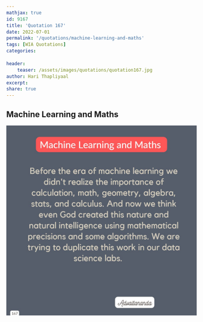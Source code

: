 ```yaml
---
mathjax: true
id: 9167
title: 'Quotation 167'
date: 2022-07-01
permalink: '/quotations/machine-learning-and-maths'
tags: [WIA Quotations] 
categories: 

header:
    teaser: /assets/images/quotations/quotation167.jpg
author: Hari Thapliyaal 
excerpt:
share: true 
---
```


## Machine Learning and Maths

![Machine Learning and Maths](/assets/images/quotations/quotation167.jpg)
